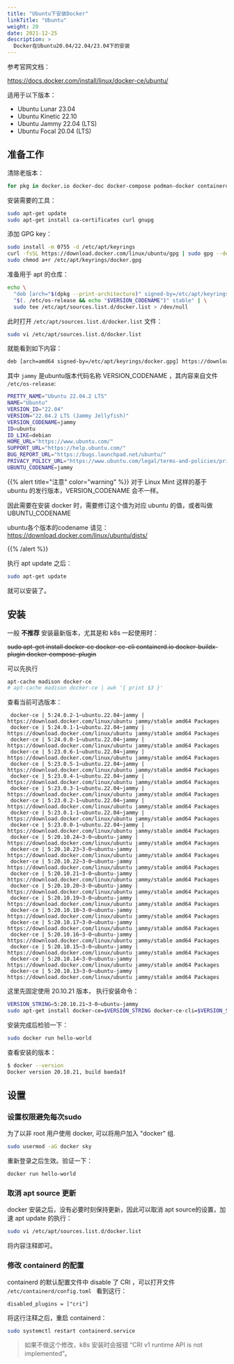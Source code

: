 ```yaml
---
title: "Ubuntu下安装Docker"
linkTitle: "Ubuntu"
weight: 20
date: 2021-12-25
description: >
  Docker在Ubuntu20.04/22.04/23.04下的安装
---
```


参考官网文档：

https://docs.docker.com/install/linux/docker-ce/ubuntu/

适用于以下版本：

- Ubuntu Lunar 23.04
- Ubuntu Kinetic 22.10
- Ubuntu Jammy 22.04 (LTS)
- Ubuntu Focal 20.04 (LTS)

## 准备工作

清除老版本：

```bash
for pkg in docker.io docker-doc docker-compose podman-docker containerd runc; do sudo apt-get remove $pkg; done
```

安装需要的工具：

```bash
sudo apt-get update
sudo apt-get install ca-certificates curl gnupg
```

添加 GPG key：

```bash
sudo install -m 0755 -d /etc/apt/keyrings
curl -fsSL https://download.docker.com/linux/ubuntu/gpg | sudo gpg --dearmor -o /etc/apt/keyrings/docker.gpg
sudo chmod a+r /etc/apt/keyrings/docker.gpg
```

准备用于 apt 的仓库：

```bash
echo \
  "deb [arch="$(dpkg --print-architecture)" signed-by=/etc/apt/keyrings/docker.gpg] https://download.docker.com/linux/ubuntu \
  "$(. /etc/os-release && echo "$VERSION_CODENAME")" stable" | \
  sudo tee /etc/apt/sources.list.d/docker.list > /dev/null
```

此时打开 `/etc/apt/sources.list.d/docker.list` 文件：

```bash
sudo vi /etc/apt/sources.list.d/docker.list
```

就能看到如下内容：

```bash
deb [arch=amd64 signed-by=/etc/apt/keyrings/docker.gpg] https://download.docker.com/linux/ubuntu   jammy stable
```

其中 `jammy` 是ubuntu版本代码名称 VERSION_CODENAME ，其内容来自文件 `/etc/os-release`:

```bash
PRETTY_NAME="Ubuntu 22.04.2 LTS"
NAME="Ubuntu"
VERSION_ID="22.04"
VERSION="22.04.2 LTS (Jammy Jellyfish)"
VERSION_CODENAME=jammy
ID=ubuntu
ID_LIKE=debian
HOME_URL="https://www.ubuntu.com/"
SUPPORT_URL="https://help.ubuntu.com/"
BUG_REPORT_URL="https://bugs.launchpad.net/ubuntu/"
PRIVACY_POLICY_URL="https://www.ubuntu.com/legal/terms-and-policies/privacy-policy"
UBUNTU_CODENAME=jammy
```

{{% alert title="注意" color="warning" %}}
对于 Linux Mint 这样的基于 ubuntu 的发行版本，VERSION_CODENAME 会不一样。

因此需要在安装 docker 时，需要修订这个值为对应 ubuntu 的值，或者叫做 UBUNTU_CODENAME

ubuntu各个版本的codename 请见：https://download.docker.com/linux/ubuntu/dists/

{{% /alert %}}

执行 apt update 之后：

```bash
sudo apt-get update
```

就可以安装了。

## 安装

一般 **不推荐** 安装最新版本，尤其是和 k8s 一起使用时：

~~sudo apt-get install docker-ce docker-ce-cli containerd.io docker-buildx-plugin docker-compose-plugin~~

可以先执行

```bash
apt-cache madison docker-ce
# apt-cache madison docker-ce | awk '{ print $3 }'
```

查看当前可选版本：

```
 docker-ce | 5:24.0.2-1~ubuntu.22.04~jammy | https://download.docker.com/linux/ubuntu jammy/stable amd64 Packages
 docker-ce | 5:24.0.1-1~ubuntu.22.04~jammy | https://download.docker.com/linux/ubuntu jammy/stable amd64 Packages
 docker-ce | 5:24.0.0-1~ubuntu.22.04~jammy | https://download.docker.com/linux/ubuntu jammy/stable amd64 Packages
 docker-ce | 5:23.0.6-1~ubuntu.22.04~jammy | https://download.docker.com/linux/ubuntu jammy/stable amd64 Packages
 docker-ce | 5:23.0.5-1~ubuntu.22.04~jammy | https://download.docker.com/linux/ubuntu jammy/stable amd64 Packages
 docker-ce | 5:23.0.4-1~ubuntu.22.04~jammy | https://download.docker.com/linux/ubuntu jammy/stable amd64 Packages
 docker-ce | 5:23.0.3-1~ubuntu.22.04~jammy | https://download.docker.com/linux/ubuntu jammy/stable amd64 Packages
 docker-ce | 5:23.0.2-1~ubuntu.22.04~jammy | https://download.docker.com/linux/ubuntu jammy/stable amd64 Packages
 docker-ce | 5:23.0.1-1~ubuntu.22.04~jammy | https://download.docker.com/linux/ubuntu jammy/stable amd64 Packages
 docker-ce | 5:23.0.0-1~ubuntu.22.04~jammy | https://download.docker.com/linux/ubuntu jammy/stable amd64 Packages
 docker-ce | 5:20.10.24~3-0~ubuntu-jammy | https://download.docker.com/linux/ubuntu jammy/stable amd64 Packages
 docker-ce | 5:20.10.23~3-0~ubuntu-jammy | https://download.docker.com/linux/ubuntu jammy/stable amd64 Packages
 docker-ce | 5:20.10.22~3-0~ubuntu-jammy | https://download.docker.com/linux/ubuntu jammy/stable amd64 Packages
 docker-ce | 5:20.10.21~3-0~ubuntu-jammy | https://download.docker.com/linux/ubuntu jammy/stable amd64 Packages
 docker-ce | 5:20.10.20~3-0~ubuntu-jammy | https://download.docker.com/linux/ubuntu jammy/stable amd64 Packages
 docker-ce | 5:20.10.19~3-0~ubuntu-jammy | https://download.docker.com/linux/ubuntu jammy/stable amd64 Packages
 docker-ce | 5:20.10.18~3-0~ubuntu-jammy | https://download.docker.com/linux/ubuntu jammy/stable amd64 Packages
 docker-ce | 5:20.10.17~3-0~ubuntu-jammy | https://download.docker.com/linux/ubuntu jammy/stable amd64 Packages
 docker-ce | 5:20.10.16~3-0~ubuntu-jammy | https://download.docker.com/linux/ubuntu jammy/stable amd64 Packages
 docker-ce | 5:20.10.15~3-0~ubuntu-jammy | https://download.docker.com/linux/ubuntu jammy/stable amd64 Packages
 docker-ce | 5:20.10.14~3-0~ubuntu-jammy | https://download.docker.com/linux/ubuntu jammy/stable amd64 Packages
 docker-ce | 5:20.10.13~3-0~ubuntu-jammy | https://download.docker.com/linux/ubuntu jammy/stable amd64 Packages
```

这里先固定使用 20.10.21 版本， 执行安装命令：

```bash
VERSION_STRING=5:20.10.21~3-0~ubuntu-jammy
sudo apt-get install docker-ce=$VERSION_STRING docker-ce-cli=$VERSION_STRING containerd.io docker-buildx-plugin docker-compose-plugin
```

安装完成后检验一下：

```bash
sudo docker run hello-world
```

查看安装的版本：

```bash
$ docker --version
Docker version 20.10.21, build baeda1f
```

## 设置

### 设置权限避免每次sudo

为了以非 root 用户使用 docker, 可以将用户加入 "docker" 组.

```bash
sudo usermod -aG docker sky
```

重新登录之后生效。验证一下：

```bash
docker run hello-world
```

### 取消 apt source 更新

docker 安装之后，没有必要时刻保持更新，因此可以取消 apt source的设置，加速 apt update 的执行：

```bash
sudo vi /etc/apt/sources.list.d/docker.list
```

将内容注释即可。

### 修改 containerd 的配置

 containerd 的默认配置文件中 disable 了 CRI ，可以打开文件 `/etc/containerd/config.toml ` 看到这行：

```properties
disabled_plugins = ["cri"]
```

将这行注释之后，重启 containerd：

```bash
sudo systemctl restart containerd.service
```

> 如果不做这个修改，k8s 安装时会报错 “CRI v1 runtime API is not implemented”。
